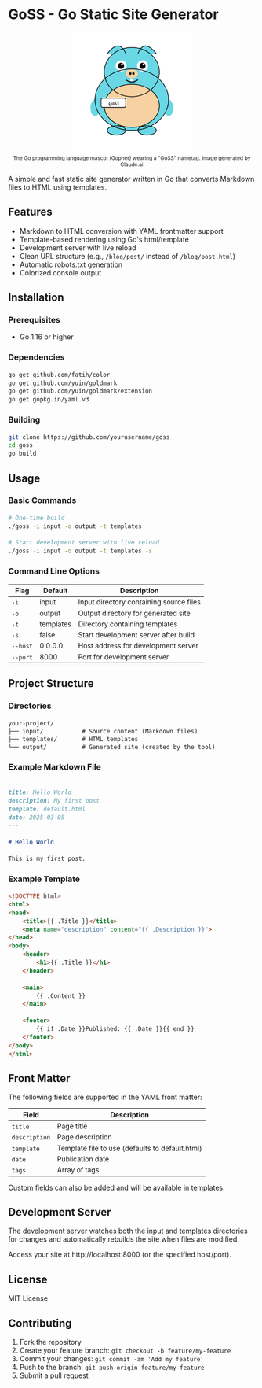 # GoSS - Go Static Site Generator

<figure style="display: flex; flex-direction: column; align-items: center; text-align: center; margin: 0 auto;">
  <img src="go-gopher.svg" alt="Go Gopher mascot with GoSS nametag" style="max-height:250px; width:auto">
  <figcaption style="font-size: .75em">The Go programming language mascot (Gopher) wearing a "GoSS" nametag. Image generated by Claude.ai</figcaption>
</figure>

A simple and fast static site generator written in Go that converts Markdown files to HTML using templates.

## Features

- Markdown to HTML conversion with YAML frontmatter support
- Template-based rendering using Go's html/template
- Development server with live reload
- Clean URL structure (e.g., `/blog/post/` instead of `/blog/post.html`)
- Automatic robots.txt generation
- Colorized console output

## Installation

### Prerequisites

- Go 1.16 or higher

### Dependencies

```bash
go get github.com/fatih/color
go get github.com/yuin/goldmark
go get github.com/yuin/goldmark/extension
go get gopkg.in/yaml.v3
```

### Building

```bash
git clone https://github.com/yourusername/goss
cd goss
go build
```

## Usage

### Basic Commands

```bash
# One-time build
./goss -i input -o output -t templates

# Start development server with live reload
./goss -i input -o output -t templates -s
```

### Command Line Options

| Flag | Default | Description |
|------|---------|-------------|
| `-i` | input | Input directory containing source files |
| `-o` | output | Output directory for generated site |
| `-t` | templates | Directory containing templates |
| `-s` | false | Start development server after build |
| `--host` | 0.0.0.0 | Host address for development server |
| `--port` | 8000 | Port for development server |

## Project Structure

### Directories

```
your-project/
├── input/           # Source content (Markdown files)
├── templates/       # HTML templates
└── output/          # Generated site (created by the tool)
```

### Example Markdown File

```markdown
---
title: Hello World
description: My first post
template: default.html
date: 2025-03-05
---

# Hello World

This is my first post.
```

### Example Template

```html
<!DOCTYPE html>
<html>
<head>
    <title>{{ .Title }}</title>
    <meta name="description" content="{{ .Description }}">
</head>
<body>
    <header>
        <h1>{{ .Title }}</h1>
    </header>
    
    <main>
        {{ .Content }}
    </main>
    
    <footer>
        {{ if .Date }}Published: {{ .Date }}{{ end }}
    </footer>
</body>
</html>
```

## Front Matter

The following fields are supported in the YAML front matter:

| Field | Description |
|-------|-------------|
| `title` | Page title |
| `description` | Page description |
| `template` | Template file to use (defaults to default.html) |
| `date` | Publication date |
| `tags` | Array of tags |

Custom fields can also be added and will be available in templates.

## Development Server

The development server watches both the input and templates directories for changes and automatically rebuilds the site when files are modified.

Access your site at http://localhost:8000 (or the specified host/port).

## License

MIT License

## Contributing

1. Fork the repository
2. Create your feature branch: `git checkout -b feature/my-feature`
3. Commit your changes: `git commit -am 'Add my feature'`
4. Push to the branch: `git push origin feature/my-feature`
5. Submit a pull request
